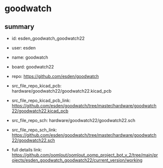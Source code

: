# goodwatch
 
## summary 
* id: esden_goodwatch_goodwatch22
* user: esden
* name: goodwatch
* board: goodwatch22
* repo: https://github.com/esden/goodwatch
* src_file_repo_kicad_pcb: hardware/goodwatch22/goodwatch22.kicad_pcb
* src_file_repo_kicad_pcb_link: https://github.com/esden/goodwatch/tree/master/hardware/goodwatch22/goodwatch22.kicad_pcb


* src_file_repo_sch: hardware/goodwatch22/goodwatch22.sch
* src_file_repo_sch_link: https://github.com/esden/goodwatch/tree/master/hardware/goodwatch22/goodwatch22.sch
* full details link: https://github.com/oomlout/oomlout_oomp_project_bot_v_2/tree/main/projects/esden_goodwatch_goodwatch22/current_version/working  






